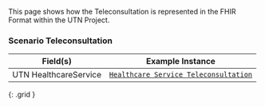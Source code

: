 This page shows how the Teleconsultation is represented in the FHIR Format within the UTN Project. 

### Scenario Teleconsultation

|  Field(s) | Example Instance | 
| --------- | ---------------- | 
| UTN HealthcareService     | [`Healthcare Service Teleconsultation`](HealthcareService-teleconsultation-service-1.html) | 


{: .grid }